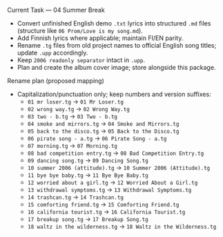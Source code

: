 Current Task — 04 Summer Break

- Convert unfinished English demo `.txt` lyrics into structured `.md` files (structure like `06 Prom/Love is my song.md`).
- Add Finnish lyrics where applicable; maintain FI/EN parity.
- Rename `.tg` files from old project names to official English song titles; update `.upp` accordingly.
- Keep `2006 readonly separator` intact in `.upp`.
- Plan and create the album cover image; store alongside this package.

Rename plan (proposed mapping)
- Capitalization/punctuation only; keep numbers and version suffixes:
  - `01 mr loser.tg` -> `01 Mr Loser.tg`
  - `02 wrong way.tg` -> `02 Wrong Way.tg`
  - `03 two - b.tg` -> `03 Two - b.tg`
  - `04 smoke and mirrors.tg` -> `04 Smoke and Mirrors.tg`
  - `05 back to the disco.tg` -> `05 Back to the Disco.tg`
  - `06 pirate song - a.tg` -> `06 Pirate Song - a.tg`
  - `07 morning.tg` -> `07 Morning.tg`
  - `08 bad competition entry.tg` -> `08 Bad Competition Entry.tg`
  - `09 dancing song.tg` -> `09 Dancing Song.tg`
  - `10 summer 2006 (attitude).tg` -> `10 Summer 2006 (Attitude).tg`
  - `11 bye bye baby.tg` -> `11 Bye Bye Baby.tg`
  - `12 worried about a girl.tg` -> `12 Worried About a Girl.tg`
  - `13 withdrawal symptoms.tg` -> `13 Withdrawal Symptoms.tg`
  - `14 trashcan.tg` -> `14 Trashcan.tg`
  - `15 comforting friend.tg` -> `15 Comforting Friend.tg`
  - `16 california tourist.tg` -> `16 California Tourist.tg`
  - `17 breakup song.tg` -> `17 Breakup Song.tg`
  - `18 waltz in the wilderness.tg` -> `18 Waltz in the Wilderness.tg`
